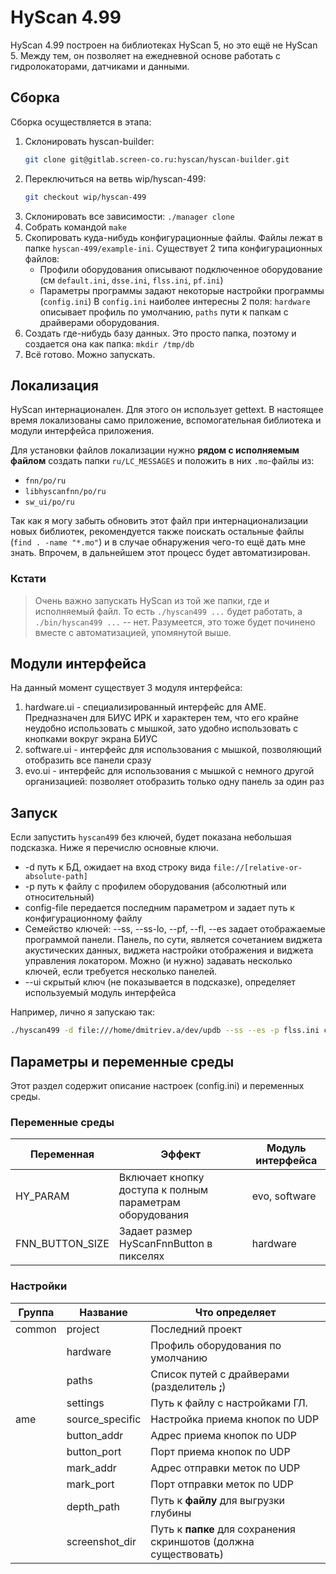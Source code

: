 # HyScan 4.99 #

HyScan 4.99 построен на библиотеках HyScan 5, но это ещё не HyScan 5.
Между тем, он позволяет на ежедневной основе работать с гидролокаторами,
датчиками и данными.

## Сборка ##

Сборка осуществляется в этапа:
 1. Склонировать hyscan-builder:
    ```bash
    git clone git@gitlab.screen-co.ru:hyscan/hyscan-builder.git
    ```
 2. Переключиться на ветвь wip/hyscan-499:
    ```bash
    git checkout wip/hyscan-499
    ```
 3. Склонировать все зависимости: `./manager clone`
 4. Собрать командой `make`
 5. Скопировать куда-нибудь конфигурационные файлы. Файлы лежат в папке
    `hyscan-499/example-ini`. Существует 2 типа конфигурационных файлов:
    - Профили оборудования описывают подключенное оборудование
      (см `default.ini`,  `dsse.ini`,  `flss.ini`,  `pf.ini`)
    - Параметры программы задают некоторые настройки программы (`config.ini`)
      В `config.ini` наиболее интересны 2 поля: `hardware` описывает профиль
      по умолчанию, `paths` пути к папкам с драйверами оборудования.
 6. Создать где-нибудь базу данных. Это просто папка, поэтому и создается она
    как папка: `mkdir /tmp/db`
 7. Всё готово. Можно запускать.

## Локализация ##

HyScan интернационален. Для этого он использует gettext. В настоящее время
локализованы само приложение, вспомогательная библиотека и модули интерфейса
приложения.

Для установки файлов локализации нужно **рядом с исполняемым файлом** создать
папки `ru/LC_MESSAGES` и положить в них `.mo`-файлы из:
- `fnn/po/ru`
- `libhyscanfnn/po/ru`
- `sw_ui/po/ru`

Так как я могу забыть обновить этот файл при интернационализации новых
библиотек, рекомендуется также поискать остальные файлы (`find . -name "*.mo"`)
и в случае обнаружения чего-то ещё дать мне знать. Впрочем, в дальнейшем
этот процесс будет автоматизирован.

### Кстати ###
> Очень важно запускать HyScan из той же папки, где и исполняемый файл.
> То есть `./hyscan499 ...` будет работать, а `./bin/hyscan499 ...` -- нет.
> Разумеется, это тоже будет починено вместе с автоматизацией, упомянутой выше.

## Модули интерфейса ##

На данный момент существует 3 модуля интерфейса:
1. hardware.ui - специализированный интерфейс для AME. Предназначен для БИУС ИРК
   и характерен тем, что его крайне неудобно использовать с мышкой, зато удобно
   использовать с кнопками вокруг экрана БИУС
2. software.ui - интерфейс для использования с мышкой, позволяющий отобразить
   все панели сразу
3. evo.ui - интерфейс для использования с мышкой с немного другой организацией:
   позволяет отобразить только одну панель за один раз

## Запуск ##

Если запустить `hyscan499` без ключей, будет показана небольшая подсказка.
Ниже я перечислю основные ключи.
- -d путь к БД, ожидает на вход строку вида `file://[relative-or-absolute-path]`
- -p путь к файлу с профилем оборудования (абсолютный или относительный)
- config-file передается последним параметром и задает путь к конфигурационному 
  файлу
- Семейство ключей: --ss, --ss-lo, --pf, --fl, --es задает отображаемые
  программой панели. Панель, по сути, является сочетанием виджета акустических
  данных, виджета настройки отображения и виджета управления локатором. Можно
  (и нужно) задавать несколько ключей, если требуется несколько панелей.
- --ui скрытый ключ (не показывается в подсказке), определяет используемый 
  модуль интерфейса

Например, лично я запускаю так:
```bash
./hyscan499 -d file:///home/dmitriev.a/dev/updb --ss --es -p flss.ini config.ini
```

## Параметры и переменные среды ##

Этот раздел содержит описание настроек (config.ini) и переменных среды.

### Переменные среды ###

| Переменная      | Эффект                                                   | Модуль интерфейса |
|-----------------|----------------------------------------------------------|-------------------|
| HY_PARAM        | Включает кнопку доступа к полным параметрам оборудования | evo, software     |
| FNN_BUTTON_SIZE | Задает размер HyScanFnnButton в пикселях                 | hardware          |

### Настройки ###

| Группа | Название        | Что определяет                                                   |
|--------|-----------------|------------------------------------------------------------------|
| common | project         | Последний проект                                                 |
|        | hardware        | Профиль оборудования по умолчанию                                |
|        | paths           | Список путей с драйверами (разделитель **;**)                    |
|        | settings        | Путь к файлу с настройками ГЛ.                                   |
| ame    | source_specific | Настройка приема кнопок по UDP                                   |
|        | button_addr     | Адрес приема кнопок по UDP                                       |
|        | button_port     | Порт приема кнопок по UDP                                        |
|        | mark_addr       | Адрес отправки меток по UDP                                      |
|        | mark_port       | Порт отправки меток по UDP                                       |
|        | depth_path      | Путь к **файлу** для выгрузки глубины                            |
|        | screenshot_dir  | Путь к **папке** для сохранения скриншотов (должна существовать) |
